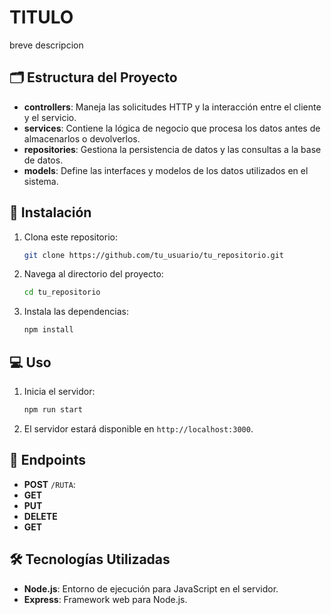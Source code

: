 # TITULO

breve descripcion

## 🗂 Estructura del Proyecto

- **controllers**: Maneja las solicitudes HTTP y la interacción entre el cliente y el servicio.
- **services**: Contiene la lógica de negocio que procesa los datos antes de almacenarlos o devolverlos.
- **repositories**: Gestiona la persistencia de datos y las consultas a la base de datos.
- **models**: Define las interfaces y modelos de los datos utilizados en el sistema.

## 🚀 Instalación

1. Clona este repositorio:
    ```bash
    git clone https://github.com/tu_usuario/tu_repositorio.git
    ```
   
2. Navega al directorio del proyecto:
    ```bash
    cd tu_repositorio
    ```

3. Instala las dependencias:
    ```bash
    npm install
    ```

## 💻 Uso

1. Inicia el servidor:
    ```bash
    npm run start
    ```

2. El servidor estará disponible en `http://localhost:3000`.

## 📑 Endpoints

- **POST** `/RUTA`: 
- **GET** 
- **PUT** 
- **DELETE** 
- **GET** 

## 🛠️ Tecnologías Utilizadas

- **Node.js**: Entorno de ejecución para JavaScript en el servidor.
- **Express**: Framework web para Node.js.

